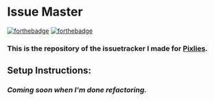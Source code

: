 # Issue Master
[![forthebadge](https://forthebadge.com/images/badges/built-with-wordpress.svg)](https://forthebadge.com)
[![forthebadge](https://forthebadge.com/images/badges/compatibility-ie-6.svg)](https://forthebadge.com)

### This is the repository of the issuetracker I made for [Pixlies](https://pixliesearth.eu/). 

## Setup Instructions:

### *Coming soon when I'm done refactoring.*

